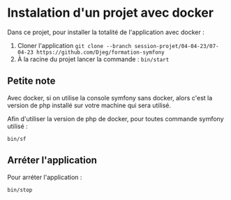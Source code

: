 # Instalation d'un projet avec docker

Dans ce projet, pour installer la totalité de l'application
avec docker :

1. Cloner l'application `git clone --branch session-projet/04-04-23/07-04-23 https://github.com/Djeg/formation-symfony`
2. À la racine du projet lancer la commande : `bin/start`

## Petite note

Avec docker, si on utilise la console symfony sans docker, alors
c'est la version de php installé sur votre machine qui sera utilisé.

Afin d'utiliser la version de php de docker, pour toutes commande
symfony utilisé :

```
bin/sf
```

## Arréter l'application

Pour arréter l'application :

```
bin/stop
```
